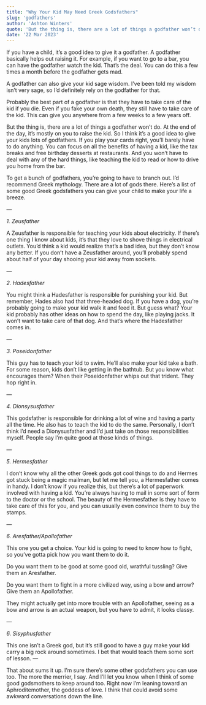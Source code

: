 ```yaml
---
title: "Why Your Kid May Need Greek Godsfathers"
slug: 'godfathers'
author: 'Ashton Winters'
quote: 'But the thing is, there are a lot of things a godfather won’t do. At the end of the day, it’s mostly on you to raise the kid. So I think it’s a good idea to give your kids lots of godfathers. If you play your cards right, you’ll barely have to do anything.'
date: '22 Mar 2023'
---
```


If you have a child, it’s a good idea to give it a godfather. A godfather basically helps out raising it. For example, if you want to go to a bar, you can have the godfather watch the kid. That’s the deal. You can do this a few times a month before the godfather gets mad.

A godfather can also give your kid sage wisdom. I’ve been told my wisdom isn’t very sage, so I’d definitely rely on the godfather for that.

Probably the best part of a godfather is that they have to take care of the kid if you die. Even if you fake your own death, they still have to take care of the kid. This can give you anywhere from a few weeks to a few years off.

But the thing is, there are a lot of things a godfather won’t do. At the end of the day, it’s mostly on you to raise the kid. So I think it’s a good idea to give your kids lots of godfathers. If you play your cards right, you’ll barely have to do anything. You can focus on all the benefits of having a kid, like the tax breaks and free birthday desserts at restaurants. And you won’t have to deal with any of the hard things, like teaching the kid to read or how to drive you home from the bar.

To get a bunch of godfathers, you’re going to have to branch out. I’d recommend Greek mythology. There are a lot of gods there.  Here’s a list of some good Greek godsfathers you can give your child to make your life a breeze.

—

*1. Zeusfather*

A Zeusfather is responsible for teaching your kids about electricity. If there’s one thing I know about kids, it’s that they love to shove things in electrical outlets. You’d think a kid would realize that’s a bad idea, but they don’t know any better. If you don’t have a Zeusfather around, you’ll probably spend about half of your day shooing your kid away from sockets.

—

*2. Hadesfather*

You might think a Hadesfather is responsible for punishing your kid. But remember, Hades also had that three-headed dog. If you have a dog, you’re probably going to make your kid walk it and feed it. But guess what? Your kid probably has other ideas on how to spend the day, like playing jacks. It won’t want to take care of that dog. And that’s where the Hadesfather comes in.

—

*3. Poseidonfather*

This guy has to teach your kid to swim. He’ll also make your kid take a bath. For some reason, kids don’t like getting in the bathtub. But you know what encourages them? When their Poseidonfather whips out that trident. They hop right in.

—

*4. Dionsysusfather*

This godsfather is responsible for drinking a lot of wine and having a party all the time. He also has to teach the kid to do the same. Personally, I don’t think I’d need a Dionysusfather and I’d just take on those responsibilities myself. People say I’m quite good at those kinds of things.

—

*5. Hermesfather*

I don’t know why all the other Greek gods got cool things to do and Hermes got stuck being a magic mailman, but let me tell you, a Hermesfather comes in handy. I don’t know if you realize this, but there’s a lot of paperwork involved with having a kid. You’re always having to mail in some sort of form to the doctor or the school. The beauty of the Hermesfather is they have to take care of this for you, and you can usually even convince them to buy the stamps.


—

*6. Aresfather/Apollofather*

This one you get a choice. Your kid is going to need to know how to fight, so you’ve gotta pick how you want them to do it.

Do you want them to be good at some good old, wrathful tussling? Give them an Aresfather.

Do you want them to fight in a more civilized way, using a bow and arrow? Give them an Apollofather.

They might actually get into more trouble with an Apollofather, seeing as a bow and arrow is an actual weapon, but you have to admit, it looks classy.

—

*6. Sisyphusfather*

This one isn’t a Greek god, but it’s still good to have a guy make your kid carry a big rock around sometimes. I bet that would teach them some sort of lesson.
—

That about sums it up. I’m sure there’s some other godsfathers you can use too. The more the merrier, I say. And I’ll let you know when I think of some good godsmothers to keep around too. Right now I’m leaning toward an Aphroditemother, the goddess of love. I think that could avoid some awkward conversations down the line.